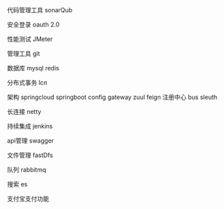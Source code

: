 代码管理工具
sonarQub

安全登录
oauth 2.0

性能测试
JMeter

管理工具
git

数据库
mysql
redis

分布式事务
lcn

架构
springcloud springboot
config gateway zuul feign 注册中心  bus sleuth

长连接
netty

持续集成
jenkins

api管理
swagger

文件管理
fastDfs

队列
rabbitmq

搜索
es

支付宝支付功能



